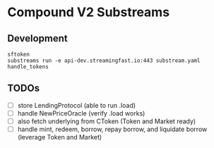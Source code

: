 # Compound V2 Substreams

## Development

```
sftoken
substreams run -e api-dev.streamingfast.io:443 substream.yaml handle_tokens
```

## TODOs

- [ ] store LendingProtocol (able to run .load)
- [ ] handle NewPriceOracle (verify .load works)
- [ ] also fetch underlying from CToken (Token and Market ready)
- [ ] handle mint, redeem, borrow, repay borrow, and liquidate borrow (leverage Token and Market)